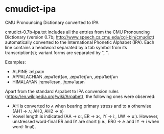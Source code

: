 # cmudict-ipa
CMU Pronouncing Dictionary converted to IPA

cmudict-0.7b-ipa.txt includes all the entries from the CMU Pronouncing Dictionary (version 0.7b; http://www.speech.cs.cmu.edu/cgi-bin/cmudict) automatically converted to the International Phonetic Alphabet (IPA). Each line contains a headword separated by a tab symbol from its transcription(s); variant forms are separated by ", ".

Examples:

- ALPINE  ˈælˌpaɪn
- APPALACHIAN ˌæpəˈleɪtʃən, ˌæpəˈleɪʃən, ˌæpəˈlætʃən
- HIMALAYAN ˌhɪməˈleɪən, ˌhɪməˈlaɪən

Apart from the standard Arpabet to IPA conversion rules (https://en.wikipedia.org/wiki/Arpabet), the following ones were observed:

- AH is converted to ʌ when bearing primary stress and to ə otherwise (AH1 -> ʌ; AH0, AH2 -> ə)
- Vowel length is indicated (AA -> ɑː, ER -> ɝː, IY -> iː, UW -> uː). However, unstressed word-final ER and IY are short (i.e., ER0 -> ɝ and IY -> i when word-final).
